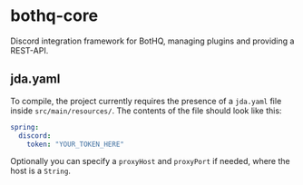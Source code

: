 # bothq-core
Discord integration framework for BotHQ, managing plugins and providing a REST-API.

## jda.yaml
To compile, the project currently requires the presence of a `jda.yaml` file inside `src/main/resources/`. The contents of the file should look like this:
```yaml
spring:
  discord:
    token: "YOUR_TOKEN_HERE"
```
Optionally you can specify a `proxyHost` and `proxyPort` if needed, where the host is a `String`.
